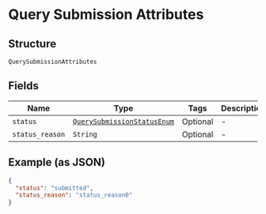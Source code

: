
# Query Submission Attributes

## Structure

`QuerySubmissionAttributes`

## Fields

| Name | Type | Tags | Description |
|  --- | --- | --- | --- |
| `status` | [`QuerySubmissionStatusEnum`](../../doc/models/query-submission-status-enum.md) | Optional | - |
| `status_reason` | `String` | Optional | - |

## Example (as JSON)

```json
{
  "status": "submitted",
  "status_reason": "status_reason0"
}
```

